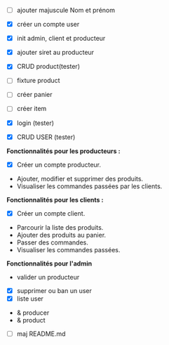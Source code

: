 - [ ] ajouter majuscule Nom et prénom
- [x] créer un compte user
- [x] init admin, client et producteur
- [x] ajouter siret au producteur

- [x] CRUD product(tester)
- [ ] fixture product

- [ ] créer panier
- [ ] créer item

- [x] login (tester)
- [x] CRUD USER (tester)

**Fonctionnalités pour les producteurs :**

- [x] Créer un compte producteur.
- Ajouter, modifier et supprimer des produits.
- Visualiser les commandes passées par les clients.

**Fonctionnalités pour les clients :**

- [x] Créer un compte client.
- Parcourir la liste des produits.
- Ajouter des produits au panier.
- Passer des commandes.
- Visualiser les commandes passées.

**Fonctionnalités pour l'admin**

- valider un producteur
- [x] supprimer ou ban un user
- [x] liste user
- & producer
- & product


- [ ] maj README.md